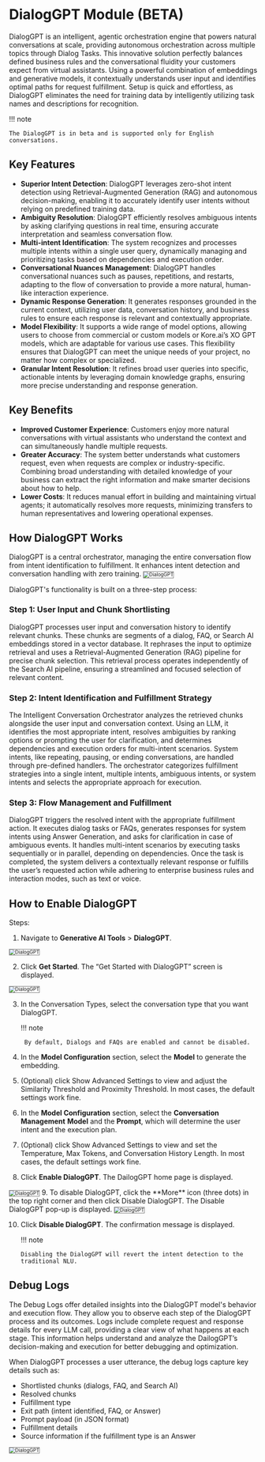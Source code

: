 
# DialogGPT Module (BETA)

DialogGPT is an intelligent, agentic orchestration engine that powers natural conversations at scale, providing autonomous orchestration across multiple topics through Dialog Tasks. This innovative solution perfectly balances defined business rules and the conversational fluidity your customers expect from virtual assistants. Using a powerful combination of embeddings and generative models, it contextually understands user input and identifies optimal paths for request fulfillment. Setup is quick and effortless, as DialogGPT eliminates the need for training data by intelligently utilizing task names and descriptions for recognition. 

!!! note

    The DialogGPT is in beta and is supported only for English conversations.  


## Key Features



* **Superior Intent Detection**: DialogGPT leverages zero-shot intent detection using Retrieval-Augmented Generation (RAG) and autonomous decision-making, enabling it to accurately identify user intents without relying on predefined training data.
* **Ambiguity Resolution**: DialogGPT efficiently resolves ambiguous intents by asking clarifying questions in real time, ensuring accurate interpretation and seamless conversation flow.
* **Multi-intent Identification**: The system recognizes and processes multiple intents within a single user query, dynamically managing and prioritizing tasks based on dependencies and execution order.
* **Conversational Nuances Management**: DialogGPT handles conversational nuances such as pauses, repetitions, and restarts, adapting to the flow of conversation to provide a more natural, human-like interaction experience.
* **Dynamic Response Generation**: It generates responses grounded in the current context, utilizing user data, conversation history, and business rules to ensure each response is relevant and contextually appropriate.
* **Model Flexibility**: It supports a wide range of model options, allowing users to choose from commercial or custom models or Kore.ai’s XO GPT models, which are adaptable for various use cases. This flexibility ensures that DialogGPT can meet the unique needs of your project, no matter how complex or specialized.
* **Granular Intent Resolution**: It refines broad user queries into specific, actionable intents by leveraging domain knowledge graphs, ensuring more precise understanding and response generation.


## Key Benefits



* **Improved Customer Experience**: Customers enjoy more natural conversations with virtual assistants who understand the context and can simultaneously handle multiple requests.
* **Greater Accuracy**: The system better understands what customers request, even when requests are complex or industry-specific. Combining broad understanding with detailed knowledge of your business can extract the right information and make smarter decisions about how to help.
* **Lower Costs**: It reduces manual effort in building and maintaining virtual agents; it automatically resolves more requests, minimizing transfers to human representatives and lowering operational expenses.


## How DialogGPT Works

DialogGPT is a central orchestrator, managing the entire conversation flow from intent identification to fulfillment. It enhances intent detection and conversation handling with zero training. 
<img src="../images/gpt10.png" alt="DialogGPT" title="" style="border: 1px solid gray; zoom:70%;"> 


DialogGPT's functionality is built on a three-step process:


### Step 1: User Input and Chunk Shortlisting

DialogGPT processes user input and conversation history to identify relevant chunks. These chunks are segments of a dialog, FAQ, or Search AI embeddings stored in a vector database. It rephrases the input to optimize retrieval and uses a Retrieval-Augmented Generation (RAG) pipeline for precise chunk selection. This retrieval process operates independently of the Search AI pipeline, ensuring a streamlined and focused selection of relevant content.


### Step 2: Intent Identification and Fulfillment Strategy

The Intelligent Conversation Orchestrator analyzes the retrieved chunks alongside the user input and conversation context. Using an LLM, it identifies the most appropriate intent, resolves ambiguities by ranking options or prompting the user for clarification, and determines dependencies and execution orders for multi-intent scenarios. System intents, like repeating, pausing, or ending conversations, are handled through pre-defined handlers. The orchestrator categorizes fulfillment strategies into a single intent, multiple intents, ambiguous intents, or system intents and selects the appropriate approach for execution.


### Step 3: Flow Management and Fulfillment

DialogGPT triggers the resolved intent with the appropriate fulfillment action. It executes dialog tasks or FAQs, generates responses for system intents using Answer Generation, and asks for clarification in case of ambiguous events. It handles multi-intent scenarios by executing tasks sequentially or in parallel, depending on dependencies. Once the task is completed, the system delivers a contextually relevant response or fulfills the user’s requested action while adhering to enterprise business rules and interaction modes, such as text or voice.


## How to Enable DialogGPT

Steps:



1. Navigate to **Generative AI Tools** > **DialogGPT**.  
<img src="../images/gpt1.png" alt="DialogGPT" title="" style="border: 1px solid gray; zoom:70%;"> 

2. Click **Get Started**. The “Get Started with DialogGPT” screen is displayed.  
<img src="../images/gpt2.png" alt="DialogGPT" title="" style="border: 1px solid gray; zoom:70%;"> 

3. In the Conversation Types, select the conversation type that you want DialogGPT. 

    !!! note

        By default, Dialogs and FAQs are enabled and cannot be disabled.

4. In the **Model Configuration** section, select the **Model** to generate the embedding.
5. (Optional) click Show Advanced Settings to view and adjust the Similarity Threshold and Proximity Threshold. In most cases, the default settings work fine.
6. In the **Model Configuration** section, select the  **Conversation Management** **Model** and the **Prompt**, which will determine the user intent and the execution plan.
7. (Optional) click Show Advanced Settings to view and set the Temperature, Max Tokens, and Conversation History Length. In most cases, the default settings work fine.
8. Click **Enable DialogGPT**. The DailogGPT home page is displayed.  
<img src="../images/gpt4.png" alt="DialogGPT" title="" style="border: 1px solid gray; zoom:70%;"> 
9. To disable DialogGPT, click the **More** icon (three dots) in the top right corner and then click Disable DialogGPT. The Disable DialogGPT pop-up is displayed.  
<img src="../images/gpt3.png" alt="DialogGPT" title="" style="border: 1px solid gray; zoom:70%;"> 

10. Click **Disable DialogGPT**. The confirmation message is displayed.

    !!! note

        Disabling the DialogGPT will revert the intent detection to the traditional NLU.



## Debug Logs

The Debug Logs offer detailed insights into the DialogGPT model's behavior and execution flow. They allow you to observe each step of the DialogGPT process and its outcomes. Logs include complete request and response details for every LLM call, providing a clear view of what happens at each stage. This information helps understand and analyze the DailogGPT’s decision-making and execution for better debugging and optimization.

When DialogGPT processes a user utterance, the debug logs capture key details such as:

* Shortlisted chunks (dialogs, FAQ, and Search AI)
* Resolved chunks
* Fulfillment type
* Exit path (intent identified, FAQ, or Answer)
* Prompt payload (in JSON format)
* Fulfillment details
* Source information if the fulfillment type is an Answer

<img src="../images/gpt9.png" alt="DialogGPT" title="" style="border: 1px solid gray; zoom:70%;"> 

